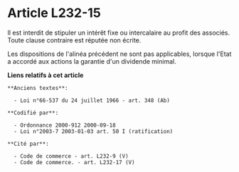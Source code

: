 # Article L232-15

Il est interdit de stipuler un intérêt fixe ou intercalaire au profit des associés. Toute clause contraire est réputée non
écrite.

Les dispositions de l'alinéa précédent ne sont pas applicables, lorsque l'Etat a accordé aux actions la garantie d'un
dividende minimal.

**Liens relatifs à cet article**

	**Anciens textes**:

	  - Loi n°66-537 du 24 juillet 1966 - art. 348 (Ab)

	**Codifié par**:

	  - Ordonnance 2000-912 2000-09-18
	  - Loi n°2003-7 2003-01-03 art. 50 I (ratification)

	**Cité par**:

	  - Code de commerce - art. L232-9 (V)
	  - Code de commerce. - art. L232-17 (V)
